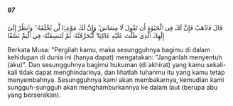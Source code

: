 ##### 97

<span class="ayah">قَالَ فَٱذْهَبْ فَإِنَّ لَكَ فِى ٱلْحَيَوٰةِ أَن تَقُولَ لَا مِسَاسَ ۖ وَإِنَّ لَكَ مَوْعِدًۭا لَّن تُخْلَفَهُۥ ۖ وَٱنظُرْ إِلَىٰٓ إِلَٰهِكَ ٱلَّذِى ظَلْتَ عَلَيْهِ عَاكِفًۭا ۖ لَّنُحَرِّقَنَّهُۥ ثُمَّ لَنَنسِفَنَّهُۥ فِى ٱلْيَمِّ نَسْفًا</span>

<span class="ayah_translation">Berkata Musa: "Pergilah kamu, maka sesungguhnya bagimu di dalam kehidupan di dunia ini (hanya dapat) mengatakan: "Janganlah menyentuh (aku)". Dan sesungguhnya bagimu hukuman (di akhirat) yang kamu sekali-kali tidak dapat menghindarinya, dan lihatlah tuhanmu itu yang kamu tetap menyembahnya. Sesungguhnya kami akan membakarnya, kemudian kami sungguh-sungguh akan menghamburkannya ke dalam laut (berupa abu yang berserakan).</span>
